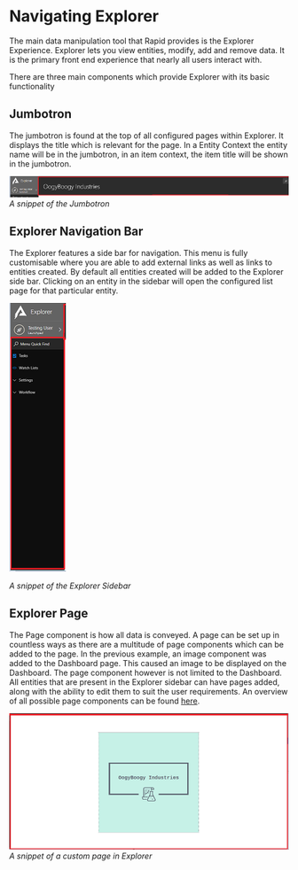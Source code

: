 # Navigating Explorer

The main data manipulation tool that Rapid provides is the Explorer Experience. Explorer lets you view entities, modify, add and remove data. It is the primary front end experience that nearly all users interact with.

There are three main components which provide Explorer with its basic functionality

## Jumbotron

The jumbotron is found at the top of all configured pages within Explorer. It displays the title which is relevant for the page. In a Entity Context the entity name will be in the jumbotron, in an item context, the item title will be shown in the jumbotron.

![Navigating Explorer 01.png](./downloaded_image_1705285816193.png)*A snippet of the Jumbotron*

## Explorer Navigation Bar

The Explorer features a side bar for navigation. This menu is fully customisable where you are able to add external links as well as links to entities created. By default all entities created will be added to the Explorer side bar. Clicking on an entity in the sidebar will open the configured list page for that particular entity.

![Navigating Explorer 02.png](./downloaded_image_1705285817204.png)

*A snippet of the Explorer Sidebar*

## Explorer Page

The Page component is how all data is conveyed. A page can be set up in countless ways as there are a multitude of page components which can be added to the page. In the previous example, an image component was added to the Dashboard page. This caused an image to be displayed on the Dashboard. The page component however is not limited to the Dashboard. All entities that are present in the Explorer sidebar can have pages added, along with the ability to edit them to suit the user requirements. An overview of all possible page components can be found [here](/docs/Rapid/4-Keyper%20Manual/2-Designer/2-Pages/3-Components/1-overview/1-overview.md).

![Navigating Explorer 03.png](./downloaded_image_1705285818221.png)*A snippet of a custom page in Explorer*